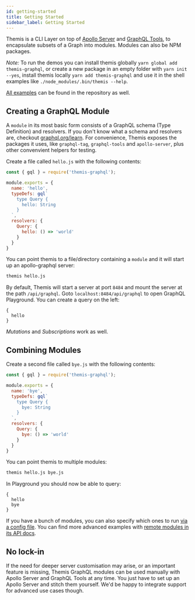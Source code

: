 ```yaml
---
id: getting-started
title: Getting Started
sidebar_label: Getting Started
---
```


Themis is a CLI Layer on top of [Apollo Server](https://github.com/apollographql/apollo-server) and [GraphQL Tools](https://github.com/apollographql/graphql-tools), to encapsulate subsets of a Graph into modules. Modules can also be NPM packages.

_Note:_ To run the demos you can install themis globally `yarn global add themis-graphql`, or create a new package in an empty folder with `yarn init --yes`, install themis locally `yarn add themis-graphql` and use it in the shell examples like `./node_modules/.bin/themis --help`.

[All examples](https://github.com/spring-media/themis-graphql/blob/master/examples) can be found in the repository as well.

## Creating a GraphQL Module
A `module` in its most basic form consists of a GraphQL schema (Type Definition) and resolvers. If you don't know what a schema and resolvers are, checkout [graphql.org/learn](https://graphql.org/learn/). For convenience, Themis exposes the packages it uses, like `graphql-tag`, `graphql-tools` and `apollo-server`, plus other convenvient helpers for testing.

Create a file called `hello.js` with the following contents:
```js
const { gql } = require('themis-graphql');

module.exports = {
  name: 'hello',
  typeDefs: gql`
    type Query {
      hello: String
    }
  `,
  resolvers: {
    Query: {
      hello: () => 'world'
    }
  }
}
```

You can point themis to a file/directory containing a `module` and it will start up an apollo-graphql server:
```bash
themis hello.js
```

By default, Themis will start a server at port `8484` and mount the server at the path `/api/graphql`. Goto `localhost:8484/api/graphql` to open GraphQL Playground. You can create a query on the left:
```text
{
  hello
}
```

_Mutations_ and _Subscriptions_ work as well.

## Combining Modules
Create a second file called `bye.js` with the following contents:
```js
const { gql } = require('themis-graphql');

module.exports = {
  name: 'bye',
  typeDefs: gql`
    type Query {
      bye: String
    }
  `,
  resolvers: {
    Query: {
      bye: () => 'world'
    }
  }
}
```

You can point themis to multiple modules:
```bash
themis hello.js bye.js
```

In Playground you should now be able to query:
```text
{
  hello
  bye
}
```

If you have a bunch of modules, you can also specify which ones to run [via a config file](./config-file). You can find more advanced examples with [remote modules in its API docs](./remote-modules).

## No lock-in
If the need for deeper server customisation may arise, or an important feature is missing, Themis GraphQL modules can be used manually with Apollo Server and GraphQL Tools at any time. You just have to set up an Apollo Server and stitch them yourself. We'd be happy to integrate support for advanced use cases though.
